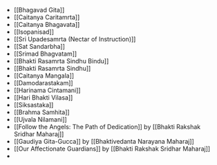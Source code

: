 - [[Bhagavad Gita]]
- [[Caitanya Caritamrta]]
- [[Caitanya Bhagavata]]
- [[Isopanisad]]
- [[Sri Upadesamrta (Nectar of Instruction)]]
- [[Sat Sandarbha]]
- [[Srimad Bhagvatam]]
- [[Bhakti Rasamrta Sindhu Bindu]]
- [[Bhakti Rasamrta Sindhu]]
- [[Caitanya Mangala]]
- [[Damodarastakam]]
- [[Harinama Cintamani]]
- [[Hari Bhakti Vilasa]]
- [[Siksastaka]]
- [[Brahma Samhita]]
- [[Ujvala Nilamani]]
- [[Follow the Angels: The Path of Dedication]] by [[Bhakti Rakshak Sridhar Maharaj]]
- [[Gaudiya Gita-Gucca]] by [[Bhaktivedanta Narayana Maharaj]]
- [[Our Affectionate Guardians]] by [[Bhakti Rakshak Sridhar Maharaj]]
-